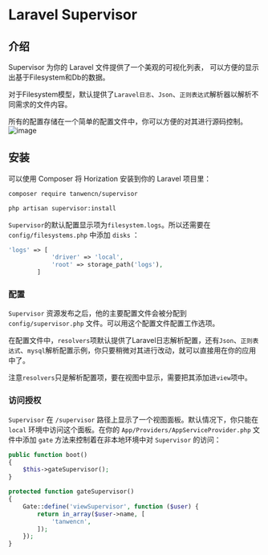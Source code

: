 # Laravel Supervisor
## 介绍

Supervisor 为你的 Laravel 文件提供了一个美观的可视化列表， 可以方便的显示出基于Filesystem和Db的数据。

对于Filesystem模型，默认提供了```Laravel日志```、```Json```、```正则表达式```解析器以解析不同需求的文件内容。

所有的配置存储在一个简单的配置文件中，你可以方便的对其进行源码控制。
![image](https://user-images.githubusercontent.com/12136184/130049625-74e631d1-02c7-4669-b2a5-8e34bee1a7a9.png)

## 安装

可以使用 Composer 将 Horization 安装到你的 Laravel 项目里：

```bash
composer require tanwencn/supervisor
```

```bash
php artisan supervisor:install
```

```Supervisor```的默认配置显示项为```filesystem.logs```。所以还需要在 ```config/filesystems.php``` 中添加 ```disks``` ：
```php
'logs' => [
            'driver' => 'local',
            'root' => storage_path('logs'),
        ]
```

### 配置

```Supervisor``` 资源发布之后，他的主要配置文件会被分配到 ```config/supervisor.php``` 文件。可以用这个配置文件配置工作选项。

在配置文件中，```resolvers```项默认提供了Laravel日志解析配置，还有```Json```、```正则表达式```、```mysql```解析配置示例，你只要稍微对其进行改动，就可以直接用在你的应用中了。

注意```resolvers```只是解析配置项，要在视图中显示，需要把其添加进```view```项中。

### 访问授权

```Supervisor``` 在 ```/supervisor``` 路径上显示了一个视图面板。默认情况下，你只能在 ```local``` 环境中访问这个面板。在你的 ```App/Providers/AppServiceProvider.php``` 文件中添加 ```gate``` 方法来控制着在非本地环境中对 ```Supervisor``` 的访问：

```php
public function boot()
{
    $this->gateSupervisor();
}

protected function gateSupervisor()
{
    Gate::define('viewSupervisor', function ($user) {
        return in_array($user->name, [
            'tanwencn',
        ]);
    });
}
```



